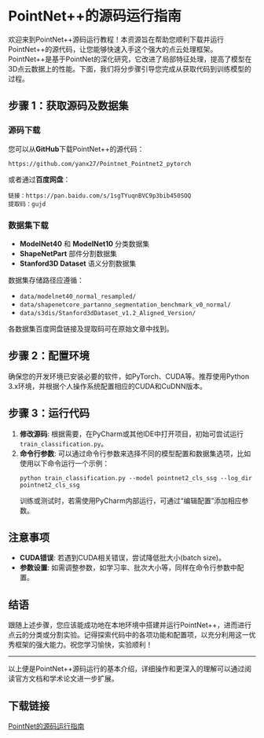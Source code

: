 # PointNet++的源码运行指南

欢迎来到PointNet++源码运行教程！本资源旨在帮助您顺利下载并运行PointNet++的源代码，让您能够快速入手这个强大的点云处理框架。PointNet++是基于PointNet的深化研究，它改进了局部特征处理，提高了模型在3D点云数据上的性能。下面，我们将分步骤引导您完成从获取代码到训练模型的过程。

## 步骤 1：获取源码及数据集

### 源码下载
您可以从**GitHub**下载PointNet++的源代码：
```
https://github.com/yanx27/Pointnet_Pointnet2_pytorch
```
或者通过**百度网盘**：
```
链接：https://pan.baidu.com/s/1sgTYuqnBVC9p3bib450SOQ
提取码：gujd
```

### 数据集下载
- **ModelNet40** 和 **ModelNet10** 分类数据集
- **ShapeNetPart** 部件分割数据集
- **Stanford3D Dataset** 语义分割数据集

数据集存储路径应遵循：
- `data/modelnet40_normal_resampled/`
- `data/shapenetcore_partanno_segmentation_benchmark_v0_normal/`
- `data/s3dis/Stanford3dDataset_v1.2_Aligned_Version/`

各数据集百度网盘链接及提取码可在原始文章中找到。

## 步骤 2：配置环境

确保您的开发环境已安装必要的软件，如PyTorch、CUDA等。推荐使用Python 3.x环境，并根据个人操作系统配置相应的CUDA和CuDNN版本。

## 步骤 3：运行代码

1. **修改源码**: 根据需要，在PyCharm或其他IDE中打开项目，初始可尝试运行`train_classification.py`。
2. **命令行参数**: 可以通过命令行参数来选择不同的模型配置和数据集选项，比如使用以下命令运行一个示例：
   ```
   python train_classification.py --model pointnet2_cls_ssg --log_dir pointnet2_cls_ssg
   ```
   训练或测试时，若需使用PyCharm内部运行，可通过“编辑配置”添加相应参数。

## 注意事项

- **CUDA错误**: 若遇到CUDA相关错误，尝试降低批大小(batch size)。
- **参数设置**: 如需调整参数，如学习率、批次大小等，同样在命令行参数中配置。

## 结语

跟随上述步骤，您应该能成功地在本地环境中搭建并运行PointNet++，进而进行点云的分类或分割实验。记得探索代码中的各项功能和配置项，以充分利用这一优秀框架的强大能力。祝您学习愉快，实验顺利！

---

以上便是PointNet++源码运行的基本介绍，详细操作和更深入的理解可以通过阅读官方文档和学术论文进一步扩展。

## 下载链接

[PointNet的源码运行指南](https://pan.quark.cn/s/6bf90ddd38c5)